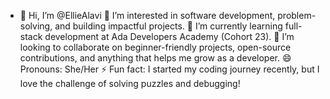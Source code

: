 - 👋 Hi, I’m @EllieAlavi
👀 I’m interested in software development, problem-solving, and building impactful projects.
🌱 I’m currently learning full-stack development at Ada Developers Academy (Cohort 23).
💞️ I’m looking to collaborate on beginner-friendly projects, open-source contributions, and anything that helps me grow as a developer.
😄 Pronouns: She/Her
⚡ Fun fact: I started my coding journey recently, but I love the challenge of solving puzzles and debugging!

<!---
EllieAlavi/EllieAlavi is a ✨ special ✨ repository because its `README.md` (this file) appears on your GitHub profile.
You can click the Preview link to take a look at your changes.
--->
